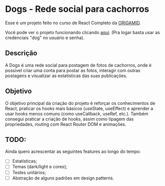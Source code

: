 # Dogs - Rede social para cachorros

Esse é um projeto feito no curso de React Completo da [ORIGAMID](https://www.origamid.com/curso/react-completo/).

Você pode ver o projeto funcionando clicando [aqui](https://dogs-mizek1.vercel.app/).
(Pra logar basta usar as credenciais "dog" no usuário e senha).

## Descrição

A Dogs é uma rede social para postagem de fotos de cachorros, onde é possível criar uma conta para postar as fotos, interagir com outras postagens e visualizar as estatísticas das suas publicações.

## Objetivo

O objetivo principal da criação do projeto é reforçar os conhecimentos de React, praticar os hooks mais básicos (useState, useEffect) e aprender a usar hooks menos comuns (como useCallback, useRef, etc.).
Também consegui praticar a criação de hooks, assim como tipagem das propriedades, routing com React Router DOM e animações.

## TODO:

Ainda quero acrescentar as seguintes features ao longo do tempo:

- [ ] Estatísticas;
- [ ] Temas (dark/light e cores);
- [ ] Testes unitários;
- [ ] Abstração de alguns padrões em design patterns.

